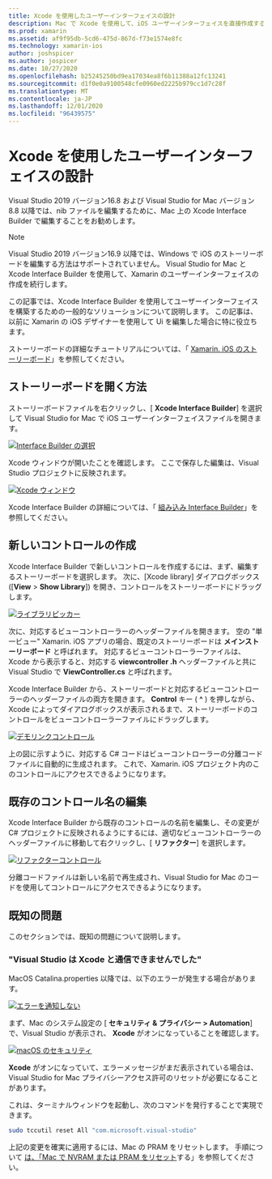 ```yaml
---
title: Xcode を使用したユーザーインターフェイスの設計
description: Mac で Xcode を使用して、iOS ユーザーインターフェイスを直接作成するための推奨される方法について説明します。
ms.prod: xamarin
ms.assetid: af9f95db-5cd6-475d-867d-f73e1574e8fc
ms.technology: xamarin-ios
author: joshspicer
ms.author: jospicer
ms.date: 10/27/2020
ms.openlocfilehash: b25245250bd9ea17034ea8f6b11388a12fc13241
ms.sourcegitcommit: d1f0e0a9100548cfe0960ed2225b979cc1d7c28f
ms.translationtype: MT
ms.contentlocale: ja-JP
ms.lasthandoff: 12/01/2020
ms.locfileid: "96439575"
---
```

# <a name="designing-user-interfaces-with-xcode"></a>Xcode を使用したユーザーインターフェイスの設計

Visual Studio 2019 バージョン16.8 および Visual Studio for Mac バージョン8.8 以降では、nib ファイルを編集するために、Mac 上の Xcode Interface Builder で編集することをお勧めします。

> [!NOTE]
> Visual Studio 2019 バージョン16.9 以降では、Windows で iOS のストーリーボードを編集する方法はサポートされていません。 Visual Studio for Mac と Xcode Interface Builder を使用して、Xamarin のユーザーインターフェイスの作成を続行します。

この記事では、Xcode Interface Builder を使用してユーザーインターフェイスを構築するための一般的なソリューションについて説明します。  この記事は、以前に Xamarin の iOS デザイナーを使用して Ui を編集した場合に特に役立ちます。 

ストーリーボードの詳細なチュートリアルについては、「 [Xamarin. iOS のストーリーボード](./indepth-storyboard.md)」を参照してください。

## <a name="how-to-open-a-storyboard"></a>ストーリーボードを開く方法 

ストーリーボードファイルを右クリックし、[ **Xcode Interface Builder**] を選択して Visual Studio for Mac で iOS ユーザーインターフェイスファイルを開きます。

[![Interface Builder の選択](images/select-interface-builder.png)](images/select-interface-builder.png#lightbox)

Xcode ウィンドウが開いたことを確認します。 ここで保存した編集は、Visual Studio プロジェクトに反映されます。

[![Xcode ウィンドウ](images/xcode.png)](images/xcode.png#lightbox)

Xcode Interface Builder の詳細については、「 [組み込み Interface Builder](https://developer.apple.com/xcode/interface-builder/)」を参照してください。

## <a name="creating-a-new-control"></a>新しいコントロールの作成

Xcode Interface Builder で新しいコントロールを作成するには、まず、編集するストーリーボードを選択します。 次に、[Xcode library] ダイアログボックス ([**View**  >  **Show Library**]) を開き、コントロールをストーリーボードにドラッグします。

[![ライブラリピッカー](images/library-picker.png)](images/library-picker.png#lightbox)

次に、対応するビューコントローラーのヘッダーファイルを開きます。  空の "単一ビュー" Xamarin. iOS アプリの場合、既定のストーリーボードは **メインストーリーボード** と呼ばれます。 対応するビューコントローラーファイルは、Xcode から表示すると、対応する **viewcontroller .h** ヘッダーファイルと共に Visual Studio で **ViewController.cs** と呼ばれます。

Xcode Interface Builder から、ストーリーボードと対応するビューコントローラーのヘッダーファイルの両方を開きます。  **Control** キー ( **^** ) を押しながら、Xcode によってダイアログボックスが表示されるまで、ストーリーボードのコントロールをビューコントローラーファイルにドラッグします。

[![デモリンクコントロール](images/demo-link-control.gif)](images/demo-link-control.gif#lightbox)

上の図に示すように、対応する C# コードはビューコントローラーの分離コードファイルに自動的に生成されます。  これで、Xamarin. iOS プロジェクト内のこのコントロールにアクセスできるようになります。

## <a name="editing-an-existing-controls-name"></a>既存のコントロール名の編集

Xcode Interface Builder から既存のコントロールの名前を編集し、その変更が C# プロジェクトに反映されるようにするには、適切なビューコントローラーのヘッダーファイルに移動して右クリックし、[ **リファクター**] を選択します。   

[![リファクターコントロール](images/refactor-control.png)](images/refactor-control.png#lightbox)

分離コードファイルは新しい名前で再生成され、Visual Studio for Mac のコードを使用してコントロールにアクセスできるようになります。

## <a name="known-problems"></a>既知の問題

このセクションでは、既知の問題について説明します。

### <a name="visual-studio-could-not-communicate-with-xcode"></a>"Visual Studio は Xcode と通信できませんでした"

MacOS Catalina.properties 以降では、以下のエラーが発生する場合があります。

[![エラーを通知しない](images/could-not-communicate.png)](images/could-not-communicate.png#lightbox)

まず、Mac のシステム設定の [ **セキュリティ & プライバシー > Automation**] で、Visual Studio が表示され、 **Xcode** がオンになっていることを確認します。

[![macOS のセキュリティ](images/macos-security.png)](images/macos-security.png#lightbox)

**Xcode** がオンになっていて、エラーメッセージがまだ表示されている場合は、Visual Studio for Mac プライバシーアクセス許可のリセットが必要になることがあります。

これは、ターミナルウィンドウを起動し、次のコマンドを発行することで実現できます。

```bash
sudo tccutil reset All "com.microsoft.visual-studio"
```

上記の変更を確実に適用するには、Mac の PRAM をリセットします。 手順について [は、「Mac で NVRAM または PRAM をリセット](https://support.apple.com/HT204063)する」を参照してください。

